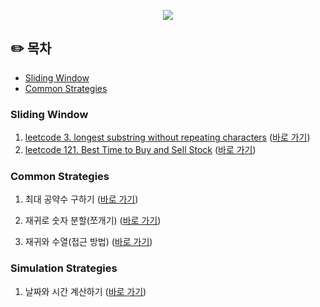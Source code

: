 <p align="center">
  <img src="https://velog.velcdn.com/images/heesungj7/post/1ae64de6-a38c-44dc-b56f-0a640946ef3c/image.png"/>
</p> 

## ✏️ 목차

- [Sliding Window](#sliding-window-)
- [Common Strategies](#common-strategies)

### Sliding Window

1. [leetcode 3. longest substring without repeating characters](https://leetcode.com/problems/longest-substring-without-repeating-characters/)
   ([바로 가기](https://github.com/heesungjang/algorithms-playground/blob/main/playground/sliding_windows/3.longest_substring_without_repeating_characters.py))
2. [leetcode 121. Best Time to Buy and Sell Stock](https://leetcode.com/problems/best-time-to-buy-and-sell-stock/)
   ([바로 가기](https://github.com/heesungjang/algorithms-playground/blob/main/playground/sliding_windows/121.best_time_to_buy_and_sell.py))

### Common Strategies

1. 최대 공약수
   구하기 ([바로 가기](https://github.com/heesungjang/algorithms-playground/blob/main/playground/common_strategies/fing_gcd.py))

2. 재귀로 숫자 분할(쪼개기)
   ([바로 가기](https://github.com/heesungjang/algorithms-playground/blob/main/playground/common_strategies/recursively_divide_digits.py))

3. 재귀와 수열(접근 방법)
   ([바로 가기](https://github.com/heesungjang/algorithms-playground/blob/main/playground/common_strategies/sequence_recursion.py))

### Simulation Strategies

1. 날짜와 시간 계산하기
   ([바로 가기]())